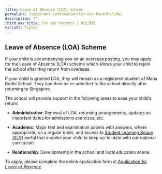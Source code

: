 ```yaml
---
title: Leave of Absence (LOA) scheme
permalink: /important-information/For-Our-Parents/LOA/
description: ""
third_nav_title: For Our Parents | 家长须知
variant: tiptap
---
```

<h2>Leave of Absence (LOA) Scheme</h2>
<p>If your child is accompanying you on an overseas posting, you may apply
for the Leave of Absence (LOA) scheme which allows your child to rejoin
the school after they return from overseas.</p>
<p>If your child is granted LOA, they will remain as a registered student
of Maha Bodhi School. They can then be re-admitted to the school directly
after returning to Singapore.</p>
<p>The school will provide support in the following areas to ease your child’s&nbsp;
return:</p>
<ul data-tight="true" class="tight">
<li>
<p><strong>Administrative</strong>: Renewal of LOA, returning arrangements,
updates on important dates for admissions exercises, etc.</p>
</li>
<li>
<p><strong>Academic</strong>: Major test and examination papers with answers,
where appropriate, on a regular basis, and access to&nbsp;<a href="https://www.moe.gov.sg/education-in-sg/student-learning-space" rel="noopener noreferrer nofollow" target="_blank">Student Learning Space (SLS)</a>&nbsp;portal
that enables your child to keep up-to-date with our national curriculum.</p>
</li>
<li>
<p><strong>Relationship</strong>: Developments in the school and local education
scene.</p>
</li>
</ul>
<p>To apply, please complete the online application form at <a href="https://go.gov.sg/mbs-leaveofabsence" rel="noopener noreferrer nofollow" target="_blank">Application for Leave of Absence</a>
</p>